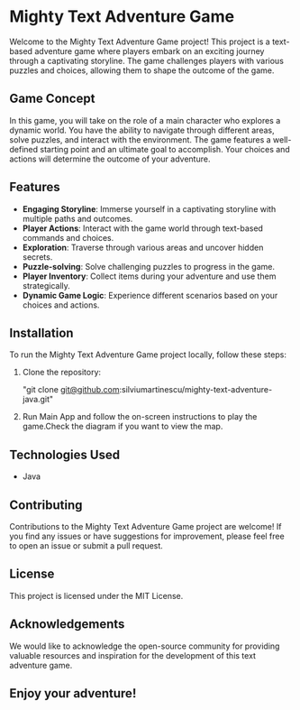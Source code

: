 # Mighty Text Adventure Game

Welcome to the Mighty Text Adventure Game project! This project is a text-based adventure game where players embark
on an exciting journey through a captivating storyline. The game challenges players with various puzzles and choices,
allowing them to shape the outcome of the game.

## Game Concept

In this game, you will take on the role of a main character who explores a dynamic world. You have the ability to 
navigate through different areas, solve puzzles, and interact with the environment. The game features a well-defined
starting point and an ultimate goal to accomplish. Your choices and actions will determine the outcome of your adventure.

## Features

- **Engaging Storyline**: Immerse yourself in a captivating storyline with multiple paths and outcomes.
- **Player Actions**: Interact with the game world through text-based commands and choices.
- **Exploration**: Traverse through various areas and uncover hidden secrets.
- **Puzzle-solving**: Solve challenging puzzles to progress in the game.
- **Player Inventory**: Collect items during your adventure and use them strategically.
- **Dynamic Game Logic**: Experience different scenarios based on your choices and actions.

## Installation

To run the Mighty Text Adventure Game project locally, follow these steps:

1. Clone the repository:

   "git clone git@github.com:silviumartinescu/mighty-text-adventure-java.git"

2. Run Main App and follow the on-screen instructions to play the game.Check the diagram if you want to view the map.


## Technologies Used
- Java

## Contributing
Contributions to the Mighty Text Adventure Game project are welcome! If you find any issues or have suggestions
for improvement, please feel free to open an issue or submit a pull request.

## License
This project is licensed under the MIT License.

## Acknowledgements
We would like to acknowledge the open-source community for providing valuable resources and inspiration for the
development of this text adventure game.

## Enjoy your adventure!
